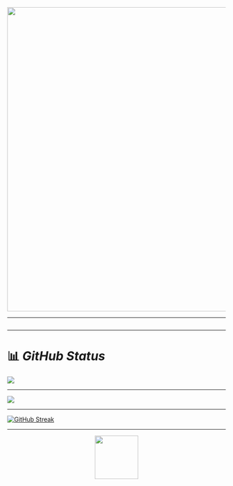 
<div id="header" align="center">
  <img src="https://user-images.githubusercontent.com/108235776/193301878-33382597-6e7c-4abf-b982-9503f4922e21.gif" width="700"/>
</div>

---

<img src="https://komarev.com/ghpvc/?username=your-github-username&style=flat-square&color=blue" alt=""/>

---

# 📊 ***GitHub Status***

**<a href="https://github.com/saeideh-moghaddam">
<img align="center" src="https://github-readme-stats.vercel.app/api/top-langs/?username=saeideh-moghaddam&theme=dark" />
</a>**

---
<a href="https://github.com/saeideh-moghaddam">
<img align="center" src="https://github-readme-stats.vercel.app/api?username=saeideh-moghaddam&show_icons=true&count_private=true&include_all_commits=true" /></a>

---
[![GitHub Streak](https://streak-stats.demolab.com/?user=saeideh-moghaddam&theme=dark)](https://git.io/streak-stats)

---

<div id="header" align="center">
  <img src="https://user-images.githubusercontent.com/108235776/193119057-1ec0858f-9bee-45d0-96ef-dd1d0b098902.gif" width="100"/>
</div>




